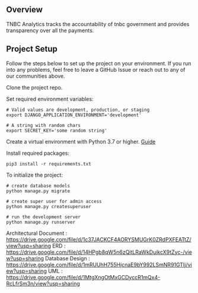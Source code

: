 ## Overview
TNBC Analytics tracks the accountability of tnbc government and provides transparency over all the payments.

## Project Setup
Follow the steps below to set up the project on your environment. If you run into any problems, feel free to leave a GitHub Issue or reach out to any of our communities above.

Clone the project repo.

Set required environment variables:
```shell
# Valid values are development, production, or staging
export DJANGO_APPLICATION_ENVIRONMENT='development'

# A string with random chars
export SECRET_KEY='some random string'
```

Create a virtual environment with Python 3.7 or higher. [Guide](https://docs.python.org/3/library/venv.html)

Install required packages:
```shell
pip3 install -r requirements.txt
```

To initialize the project:
```shell
# create database models
python manage.py migrate

# create super user for admin access
python manage.py createsuperuser

# run the development server
python manage.py runserver
```
Architectural Document : 
https://drive.google.com/file/d/1c37JACKCF4AORYSMUGrK0ZRdPXFEATtZ/view?usp=sharing
ERD : 
https://drive.google.com/file/d/14HPgb8qW5n6zQitLRaWkDuikcX9tZyc-/view?usp=sharing
Database Design : 
https://drive.google.com/file/d/1mRUUhH755HjcnaE9bY992LSmNR91GTIj/view?usp=sharing
UML : 
https://drive.google.com/file/d/1MtgXngOtMxGCDyccR1mQx4-RcLfrSm3n/view?usp=sharing

